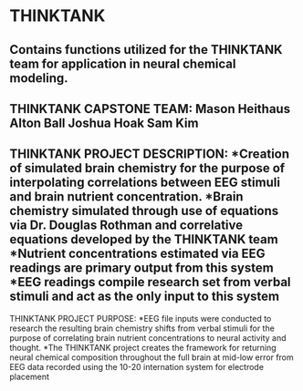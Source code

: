 # THINKTANK
Contains functions utilized for the THINKTANK team for application in neural chemical modeling.
----------------------------------------------------------------------------------------------------------------------------------
THINKTANK CAPSTONE TEAM:
Mason Heithaus
Alton Ball
Joshua Hoak
Sam Kim
----------------------------------------------------------------------------------------------------------------------------------
THINKTANK PROJECT DESCRIPTION:
*Creation of simulated brain chemistry for the purpose of interpolating correlations between EEG stimuli and brain nutrient concentration. 
*Brain chemistry simulated through use of equations via Dr. Douglas Rothman and correlative equations developed by the THINKTANK team
*Nutrient concentrations estimated via EEG readings are primary output from this system
*EEG readings compile research set from verbal stimuli and act as the only input to this system
----------------------------------------------------------------------------------------------------------------------------------
THINKTANK PROJECT PURPOSE:
*EEG file inputs were conducted to research the resulting brain chemistry shifts from verbal stimuli for the purpose of correlating brain nutrient concentrations to neural activity and thought. 
*The THINKTANK project creates the framework for returning neural chemical composition throughout the full brain at mid-low error from EEG data recorded using the 10-20 internation system for electrode placement
